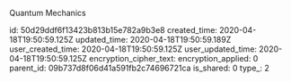 Quantum Mechanics

id: 50d29ddf6f13423b813b15e782a9b3e8
created_time: 2020-04-18T19:50:59.125Z
updated_time: 2020-04-18T19:50:59.189Z
user_created_time: 2020-04-18T19:50:59.125Z
user_updated_time: 2020-04-18T19:50:59.125Z
encryption_cipher_text: 
encryption_applied: 0
parent_id: 09b737d8f06d41a591fb2c74696721ca
is_shared: 0
type_: 2
